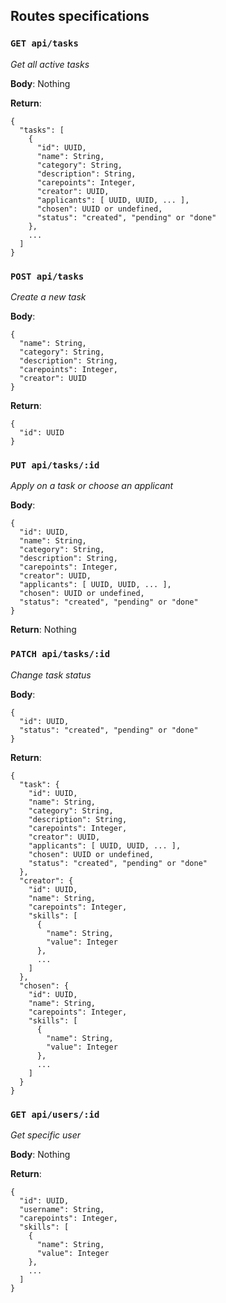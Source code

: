 ## Routes specifications

### `GET api/tasks`
_Get all active tasks_

**Body**: Nothing

**Return**:
```
{
  "tasks": [
    {
      "id": UUID,
      "name": String,
      "category": String,
      "description": String,
      "carepoints": Integer,
      "creator": UUID,
      "applicants": [ UUID, UUID, ... ],
      "chosen": UUID or undefined,
      "status": "created", "pending" or "done"
    },
    ...
  ]
}
```

### `POST api/tasks`
_Create a new task_

**Body**:
```
{
  "name": String,
  "category": String,
  "description": String,
  "carepoints": Integer,
  "creator": UUID
}
```

**Return**:
```
{
  "id": UUID
}
```

### `PUT api/tasks/:id`
_Apply on a task or choose an applicant_

**Body**:
```
{
  "id": UUID,
  "name": String,
  "category": String,
  "description": String,
  "carepoints": Integer,
  "creator": UUID,
  "applicants": [ UUID, UUID, ... ],
  "chosen": UUID or undefined,
  "status": "created", "pending" or "done"
}
```

**Return**: Nothing

### `PATCH api/tasks/:id`
_Change task status_

**Body**:
```
{
  "id": UUID,
  "status": "created", "pending" or "done"
}
```

**Return**:
```
{
  "task": {
    "id": UUID,
    "name": String,
    "category": String,
    "description": String,
    "carepoints": Integer,
    "creator": UUID,
    "applicants": [ UUID, UUID, ... ],
    "chosen": UUID or undefined,
    "status": "created", "pending" or "done"
  },
  "creator": {
    "id": UUID,
    "name": String,
    "carepoints": Integer,
    "skills": [ 
      {
        "name": String,
        "value": Integer
      }, 
      ... 
    ]
  },
  "chosen": {
    "id": UUID,
    "name": String,
    "carepoints": Integer,
    "skills": [ 
      {
        "name": String,
        "value": Integer
      }, 
      ... 
    ]
  }
}
```

### `GET api/users/:id`
_Get specific user_

**Body**: Nothing

**Return**:
```
{
  "id": UUID,
  "username": String,
  "carepoints": Integer,
  "skills": [ 
    {
      "name": String,
      "value": Integer
    }, 
    ... 
  ]
}
```